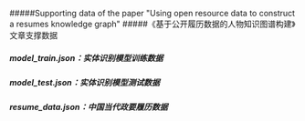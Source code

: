 #####Supporting data of the paper "Using open resource data to construct a resumes knowledge graph"
#####《基于公开履历数据的人物知识图谱构建》文章支撑数据

##### model_train.json：实体识别模型训练数据
##### model_test.json：实体识别模型测试数据
##### resume_data.json：中国当代政要履历数据
